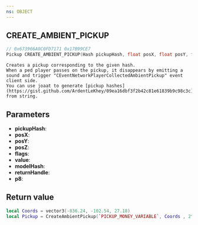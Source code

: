 ```yaml
---
ns: OBJECT
---
```

## CREATE_AMBIENT_PICKUP

```c
// 0x673966A0C0FD7171 0x17B99CE7
Pickup CREATE_AMBIENT_PICKUP(Hash pickupHash, float posX, float posY, float posZ, int flags, int value, Hash modelHash, BOOL returnHandle, BOOL p8);
```

```
Creates a pickup corresponding to the given hash.
When a ped player passes on the pickup, it disappears by emitting a sound and trigger "CEventNetworkPlayerCollectedAmbientPickup" event client side.
You can use joaat to generate [pickup hashes](https://gist.github.com/ArdentLeKhey/09ea16dbf3f2b42c81e61839b9c98c3c) from string.
```

## Parameters
* **pickupHash**: 
* **posX**: 
* **posY**: 
* **posZ**: 
* **flags**: 
* **value**: 
* **modelHash**: 
* **returnHandle**: 
* **p8**: 

## Return value

```lua
local Coords = vector3(-836.24, -102.54, 27.18)
local Pickup = CreateAmbientPickup(`PICKUP_MONEY_VARIABLE`, Coords , 2^1, 1, 0, true, 0)
```
